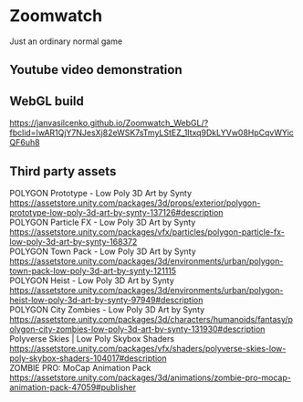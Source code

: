 # Zoomwatch
Just an ordinary normal game

## Youtube video demonstration

## WebGL build
https://janvasilcenko.github.io/Zoomwatch_WebGL/?fbclid=IwAR1QjY7NJesXj82eWSK7sTmyLStEZ_1Itxq9DkLYVw08HpCqvWYicQF6uh8

## Third party assets
POLYGON Prototype - Low Poly 3D Art by Synty https://assetstore.unity.com/packages/3d/props/exterior/polygon-prototype-low-poly-3d-art-by-synty-137126#description<br />
POLYGON Particle FX - Low Poly 3D Art by Synty https://assetstore.unity.com/packages/vfx/particles/polygon-particle-fx-low-poly-3d-art-by-synty-168372<br />
POLYGON Town Pack - Low Poly 3D Art by Synty https://assetstore.unity.com/packages/3d/environments/urban/polygon-town-pack-low-poly-3d-art-by-synty-121115<br />
POLYGON Heist - Low Poly 3D Art by Synty https://assetstore.unity.com/packages/3d/environments/urban/polygon-heist-low-poly-3d-art-by-synty-97949#description<br />
POLYGON City Zombies - Low Poly 3D Art by Synty https://assetstore.unity.com/packages/3d/characters/humanoids/fantasy/polygon-city-zombies-low-poly-3d-art-by-synty-131930#description<br />
Polyverse Skies | Low Poly Skybox Shaders https://assetstore.unity.com/packages/vfx/shaders/polyverse-skies-low-poly-skybox-shaders-104017#description<br />
ZOMBIE PRO: MoCap Animation Pack https://assetstore.unity.com/packages/3d/animations/zombie-pro-mocap-animation-pack-47059#publisher<br />
